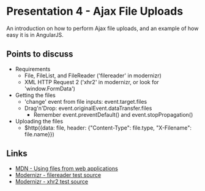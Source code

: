 # Presentation 4 - Ajax File Uploads
An introduction on how to perform Ajax file uploads, and an example of how easy it is in AngularJS.
## Points to discuss
* Requirements
	* File, FileList, and FileReader ('filereader' in modernizr)
	* XML HTTP Request 2 ('xhr2' in modernizr, or look for 'window.FormData')
* Getting the files
	* 'change' event from file inputs: event.target.files
	* Drag'n'Drop: event.originalEvent.dataTransfer.files
		* Remember event.preventDefault() and event.stopPropagation()
* Uploading the files
	* $http({data: file, header: {"Content-Type": file.type, "X-Filename": file.name}})

## Links
* [MDN - Using files from web applications](https://developer.mozilla.org/en-US/docs/Using_files_from_web_applications)
* [Modernizr - filereader test source](https://github.com/Modernizr/Modernizr/blob/master/feature-detects/file/api.js)
* [Modernizr - xhr2 test source](https://github.com/Modernizr/Modernizr/blob/master/feature-detects/network/xhr2.js)